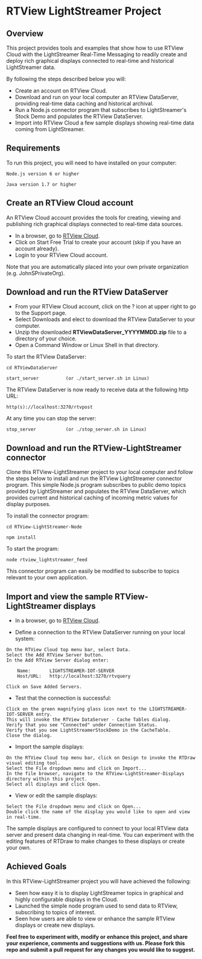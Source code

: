 # RTView LightStreamer Project

## Overview
This project provides tools and examples that show how to use RTView Cloud with the LightStreamer Real-Time Messaging to readily create and deploy rich graphical displays connected to real-time and historical LightStreamer data. 



By following the steps described below you will:

* Create an account on RTView Cloud.
* Download and run on your local computer an RTView DataServer, providing real-time data caching and historical archival.
* Run a Node.js connector program that subscribes to LightStreamer's Stock Demo and populates the RTView DataServer.
* Import into RTView Cloud a few sample displays showing real-time data coming from LightStreamer.

## Requirements
To run this project, you will need to have installed on your computer:
```
Node.js version 6 or higher

Java version 1.7 or higher
```

## Create an RTView Cloud account
An RTView Cloud account provides the tools for creating, viewing and publishing rich graphical displays connected to real-time data sources.

* In a browser, go to [RTView Cloud](http://rtviewcloud.sl.com/).
* Click on Start Free Trial to create your account (skip if you have an account already).
* Login to your RTView Cloud account.

Note that you are automatically placed into your own private organization (e.g. JohnSPrivateOrg).
	
## Download and run the RTView DataServer	

* From your RTView Cloud account, click on the ? icon at upper right to go to the Support page.
* Select Downloads and elect to download the RTView DataServer to your computer.
* Unzip the downloaded **RTViewDataServer_YYYYMMDD.zip** file to a directory of your choice.
* Open a Command Window or Linux Shell in that directory.

To start the RTView DataServer:
```
cd RTViewDataServer

start_server          (or ./start_server.sh in Linux)
```
The RTView DataServer is now ready to receive data at the following http URL:
```
http(s)://localhost:3270/rtvpost
```
At any time you can stop the server:
```
stop_server           (or ./stop_server.sh in Linux)
```
## Download and run the RTView-LightStreamer connector 

Clone this RTView-LightStreamer project to your local computer and follow the steps below to install and run the RTView LightStreamer connector program. This simple Node.js program subscribes to public demo topics provided by LightStreamer and populates the RTView DataServer, which provides current and historical caching of incoming metric values for display purposes.

To install the connector program:
```
cd RTView-LightStreamer-Node

npm install
```
To start the program:
```
node rtview_lightstreamer_feed
```
This connector program can easily be modified to subscribe to topics relevant to your own application.

## Import and view the sample RTView-LightStreamer displays

* In a browser, go to [RTView Cloud](http://rtviewcloud.sl.com/).

* Define a connection to the RTView DataServer running on your local system:
```
On the RTView Cloud top menu bar, select Data.
Select the Add RTView Server button.
In the Add RTView Server dialog enter:

	Name:       LIGHTSTREAMER-IOT-SERVER
	Host/URL:   http://localhost:3270/rtvquery

Click on Save Added Servers.
```
* Test that the connection is successful:
```
Click on the green magnifying glass icon next to the LIGHTSTREAMER-IOT-SERVER entry.
This will invoke the RTView DataServer - Cache Tables dialog.
Verify that you see "Connected" under Connection Status. 
Verify that you see LightStreamerStockDemo in the CacheTable.
Close the dialog.
```
* Import the sample displays:
```
On the RTView Cloud top menu bar, click on Design to invoke the RTDraw visual editing tool.
Select the File dropdown menu and click on Import... 
In the file browser, navigate to the RTView-LightStreamer-Displays directory within this project.
Select all displays and click Open.
```
* View or edit the sample displays:
```
Select the File dropdown menu and click on Open...
Double click the name of the display you would like to open and view in real-time.
```
The sample displays are configured to connect to your local RTView data server and present data changing in real-time.
You can experiment with the editing features of RTDraw to make changes to these displays or create your own.

## Achieved Goals
In this RTView-LightStreamer project you will have achieved the following: 
* Seen how easy it is to display LightStreamer topics in graphical and highly configurable displays in the Cloud.
* Launched the simple node program used to send data to RTView, subscribing to topics of interest.
* Seen how users are able to view or enhance the sample RTView displays or create new displays.

**Feel free to experiment with, modify or enhance this project, and share your experience, comments and suggestions with us. Please fork this repo and submit a pull request for any changes you would like to suggest.**

